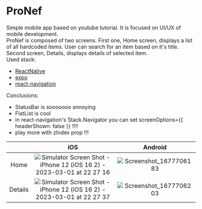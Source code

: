 # ProNef

Simple mobile app based on youtube tutorial. It is focused on UI/UX of mobile development.\
ProNef is composed of two screens. First one, Home screen, displays a list of all hardcoded items. User can search for an item based on it's title.
Second screen, Details, displays details of selected item.
\
Used stack: 
- [ReactNative](https://reactnative.dev/)
- [expo](https://expo.dev/)
- [react-navigation](https://reactnavigation.org/)

Conclusions:
- StatusBar is sooooooo annoying
- FlatList is cool
- in react-navigation's Stack.Navigator you can set screenOptions={{ headerShown: false }} !!!!
- play more with zIndex prop !!!

|| iOS            | Android      |
|:---: |     :----:     |     :---:     |
|Home|![Simulator Screen Shot - iPhone 12 (iOS 16 2) - 2023-03-01 at 22 27 16](https://user-images.githubusercontent.com/44640941/222270275-da6bf1b1-83c9-4644-b491-87f379d8738c.png)|![Screenshot_1677706183](https://user-images.githubusercontent.com/44640941/222270400-99fb22cb-c398-439f-9f40-562278bdaeb5.png) |
|Details|![Simulator Screen Shot - iPhone 12 (iOS 16 2) - 2023-03-01 at 22 27 37](https://user-images.githubusercontent.com/44640941/222270875-5c9c9adb-0985-4a5a-9952-43d719039209.png)|![Screenshot_1677706203](https://user-images.githubusercontent.com/44640941/222270911-03481597-8b1b-4b36-9f9d-68d800995629.png)|

